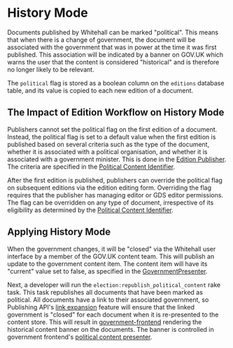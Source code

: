 # History Mode

Documents published by Whitehall can be marked "political". This means that when there is a change of government, the document will be associated with the government that was in power at the time it was first published. This association will be indicated by a banner on GOV.UK which warns the user that the content is considered "historical" and is therefore no longer likely to be relevant.

The `political` flag is stored as a boolean column on the `editions` database table, and its value is copied to each new edition of a document.

## The Impact of Edition Workflow on History Mode

Publishers cannot set the political flag on the first edition of a document. Instead, the political flag is set to a default value when the first edition is published based on several criteria such as the type of the document, whether it is associated with a political organisation, and whether it is associated with a government minister. This is done in the [Edition Publisher](app/services/edition_publisher.rb). The criteria are specified in the [Political Content Identifier](lib/political_content_identifier.rb). 

After the first edition is published, publishers can override the political flag on subsequent editions via the edition editing form. Overriding the flag requires that the publisher has managing editor or GDS editor permissions. The flag can be overridden on any type of document, irrespective of its eligibility as determined by the [Political Content Identifier](lib/political_content_identifier.rb).

## Applying History Mode

When the government changes, it will be "closed" via the Whitehall user interface by a member of the GOV.UK content team. This will publish an update to the government content item. The content item will have its "current" value set to false, as specified in the [GovernmentPresenter](app/presenters/publishing_api/government_presenter.rb).

Next, a developer will run the `election:republish_political_content` rake task. This task republishes all documents that have been marked as political. All documents have a link to their associated government, so Publishing API's [link expansion](https://docs.publishing.service.gov.uk/repos/publishing-api/link-expansion.html) feature will ensure that the linked government is "closed" for each document when it is re-presented to the content store. This will result in [government-frontend](https://github.com/alphagov/government-frontend) rendering the historical content banner on the documents. The banner is controlled in government frontend's [political content presenter](https://github.com/alphagov/government-frontend/blob/a643a4a9175af953e5683ee2ca5464ec384ed28e/app/presenters/content_item/political.rb#L19).



